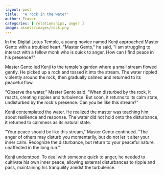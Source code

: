 ```yaml
---
layout: post
title:  "A rock in the water"
author: Fraser
categories: [ relationships, anger ]
image: assets/images/rock.png
---
```


In the Digital Lotus Temple, a young novice named Kenji approached Master Gento with a troubled heart. "Master Gento," he said, "I am struggling to interact with a fellow monk who is quick to anger. How can I find peace in his presence?"

Master Gento led Kenji to the temple's garden where a small stream flowed gently. He picked up a rock and tossed it into the stream. The water rippled violently around the rock, then gradually calmed and returned to its peaceful flow.

"Observe the water," Master Gento said. "When disturbed by the rock, it reacts, creating ripples and turbulence. But soon, it returns to its calm state, undisturbed by the rock's presence. Can you be like this stream?"

Kenji contemplated the water. He realized the master was teaching him about resilience and response. The water did not hold onto the disturbance; it returned to calmness as its natural state.

"Your peace should be like this stream," Master Gento continued. "The anger of others may disturb you momentarily, but do not let it alter your inner calm. Recognize the disturbance, but return to your peaceful nature, unaffected in the long run."

Kenji understood. To deal with someone quick to anger, he needed to cultivate his own inner peace, allowing external disturbances to ripple and pass, maintaining his tranquility amidst the turbulence.